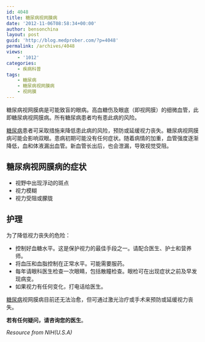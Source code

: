 ```yaml
---
id: 4048
title: 糖尿病视网膜病
date: '2012-11-06T08:58:34+00:00'
author: bensonchina
layout: post
guid: 'http://blog.medprober.com/?p=4048'
permalink: /archives/4048
views:
    - '1012'
categories:
    - 疾病科普
tags:
    - 糖尿病
    - 糖尿病视网膜病
    - 视网膜
---
```


糖尿病视网膜病是可能致盲的眼病。高血糖伤及眼底（即视网膜）的细微血管，此即糖尿病视网膜病。所有糖尿病患者均有患此病的风险。

[糖尿病](http://wiki.medprober.com/糖尿病)患者可采取措施来降低患此病的风险，预防或延缓视力丧失。糖尿病视网膜病可能会影响双眼。患病初期可能没有任何症状。随着病情的加重，血管强度逐渐降低，血和体液漏出血管。新血管长出后，也会泄漏，导致视觉受阻。

## 糖尿病视网膜病的症状

- 视野中出现浮动的斑点
- 视力模糊
- 视力受阻或朦胧

## 护理

为了降低视力丧失的危险：

- 控制好血糖水平。这是保护视力的最佳手段之一。请配合医生、护士和营养师。
- 将血压和血脂控制在正常水平。可能需要服药。
- 每年请眼科医生检查一次眼睛，包括散瞳检查。眼检可在出现症状之前及早发现病变。
- 如果视力有任何变化，打电话给医生。

[糖尿病](http://wenda.medprober.com/topic/糖尿病)视网膜病目前还无法治愈，但可通过激光治疗或手术来预防或延缓视力丧失。

**若有任何疑问，请咨询您的医生**。

*Resource from NIH(U.S.A)*